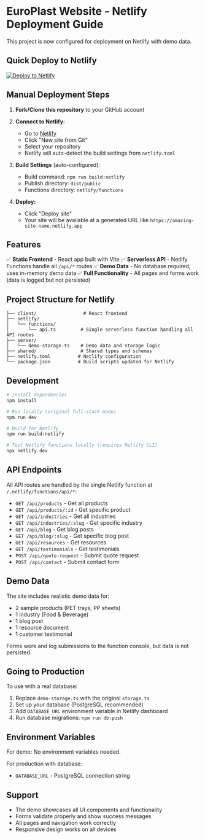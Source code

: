 # EuroPlast Website - Netlify Deployment Guide

This project is now configured for deployment on Netlify with demo data.

## Quick Deploy to Netlify

[![Deploy to Netlify](https://www.netlify.com/img/deploy/button.svg)](https://app.netlify.com/start/deploy?repository=YOUR_GITHUB_REPO_URL)

## Manual Deployment Steps

1. **Fork/Clone this repository** to your GitHub account

2. **Connect to Netlify:**
   - Go to [Netlify](https://app.netlify.com)
   - Click "New site from Git"
   - Select your repository
   - Netlify will auto-detect the build settings from `netlify.toml`

3. **Build Settings** (auto-configured):
   - Build command: `npm run build:netlify`
   - Publish directory: `dist/public`
   - Functions directory: `netlify/functions`

4. **Deploy:**
   - Click "Deploy site"
   - Your site will be available at a generated URL like `https://amazing-site-name.netlify.app`

## Features

✅ **Static Frontend** - React app built with Vite
✅ **Serverless API** - Netlify Functions handle all `/api/*` routes
✅ **Demo Data** - No database required, uses in-memory demo data
✅ **Full Functionality** - All pages and forms work (data is logged but not persisted)

## Project Structure for Netlify

```
├── client/                 # React frontend
├── netlify/
│   └── functions/
│       └── api.ts         # Single serverless function handling all API routes
├── server/
│   └── demo-storage.ts    # Demo data and storage logic
├── shared/                # Shared types and schemas
├── netlify.toml          # Netlify configuration
└── package.json          # Build scripts updated for Netlify
```

## Development

```bash
# Install dependencies
npm install

# Run locally (original full-stack mode)
npm run dev

# Build for Netlify
npm run build:netlify

# Test Netlify functions locally (requires Netlify CLI)
npx netlify dev
```

## API Endpoints

All API routes are handled by the single Netlify function at `/.netlify/functions/api/*`:

- `GET /api/products` - Get all products
- `GET /api/products/:id` - Get specific product
- `GET /api/industries` - Get all industries
- `GET /api/industries/:slug` - Get specific industry
- `GET /api/blog` - Get blog posts
- `GET /api/blog/:slug` - Get specific blog post
- `GET /api/resources` - Get resources
- `GET /api/testimonials` - Get testimonials
- `POST /api/quote-request` - Submit quote request
- `POST /api/contact` - Submit contact form

## Demo Data

The site includes realistic demo data for:
- 2 sample products (PET trays, PP sheets)
- 1 industry (Food & Beverage)
- 1 blog post
- 1 resource document
- 1 customer testimonial

Forms work and log submissions to the function console, but data is not persisted.

## Going to Production

To use with a real database:

1. Replace `demo-storage.ts` with the original `storage.ts`
2. Set up your database (PostgreSQL recommended)
3. Add `DATABASE_URL` environment variable in Netlify dashboard
4. Run database migrations: `npm run db:push`

## Environment Variables

For demo: No environment variables needed.

For production with database:
- `DATABASE_URL` - PostgreSQL connection string

## Support

- The demo showcases all UI components and functionality
- Forms validate properly and show success messages
- All pages and navigation work correctly
- Responsive design works on all devices